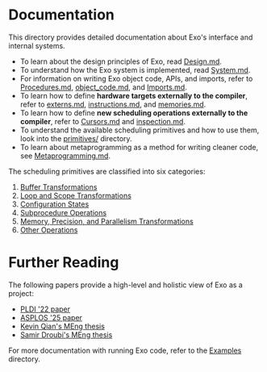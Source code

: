 # Documentation

This directory provides detailed documentation about Exo's interface and internal systems.

- To learn about the design principles of Exo, read [Design.md](Design.md).
- To understand how the Exo system is implemented, read [System.md](System.md).
- For information on writing Exo object code, APIs, and imports, refer to [Procedures.md](Procedures.md), [object_code.md](object_code.md), and [Imports.md](Imports.md).
- To learn how to define **hardware targets externally to the compiler**, refer to [externs.md](externs.md), [instructions.md](instructions.md), and [memories.md](memories.md).
- To learn how to define **new scheduling operations externally to the compiler**, refer to [Cursors.md](./Cursors.md) and [inspection.md](./inspection.md).
- To understand the available scheduling primitives and how to use them, look into the [primitives/](./primitives) directory.
- To learn about metaprogramming as a method for writing cleaner code, see [Metaprogramming.md](Metaprogramming.md).

The scheduling primitives are classified into six categories:

1. [Buffer Transformations](primitives/buffer_ops.md)
2. [Loop and Scope Transformations](primitives/loop_ops.md)
3. [Configuration States](primitives/config_ops.md)
4. [Subprocedure Operations](primitives/subproc_ops.md)
5. [Memory, Precision, and Parallelism Transformations](primitives/backend_ops.md)
6. [Other Operations](primitives/other_ops.md)

# Further Reading

The following papers provide a high-level and holistic view of Exo as a project:

- [PLDI '22 paper](https://people.csail.mit.edu/yuka/pdf/exo_pldi2022_full.pdf)
- [ASPLOS '25 paper](https://arxiv.org/abs/2411.07211)
- [Kevin Qian's MEng thesis](https://dspace.mit.edu/handle/1721.1/157187)
- [Samir Droubi's MEng thesis](https://dspace.mit.edu/handle/1721.1/156752)

For more documentation with running Exo code, refer to the [Examples](../examples/README.md) directory.
